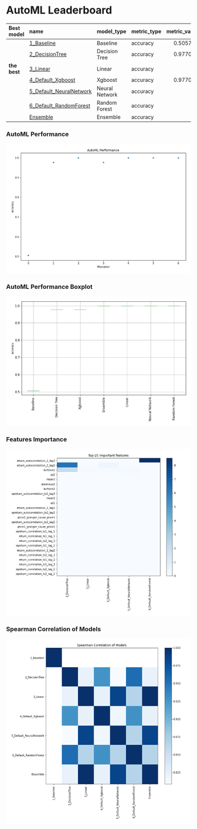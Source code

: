 # AutoML Leaderboard

| Best model   | name                                                         | model_type     | metric_type   |   metric_value |   train_time |
|:-------------|:-------------------------------------------------------------|:---------------|:--------------|---------------:|-------------:|
|              | [1_Baseline](1_Baseline/README.md)                           | Baseline       | accuracy      |       0.505747 |         1.67 |
|              | [2_DecisionTree](2_DecisionTree/README.md)                   | Decision Tree  | accuracy      |       0.977011 |         5.09 |
| **the best** | [3_Linear](3_Linear/README.md)                               | Linear         | accuracy      |       1        |         4.58 |
|              | [4_Default_Xgboost](4_Default_Xgboost/README.md)             | Xgboost        | accuracy      |       0.977011 |         4.4  |
|              | [5_Default_NeuralNetwork](5_Default_NeuralNetwork/README.md) | Neural Network | accuracy      |       1        |         2.89 |
|              | [6_Default_RandomForest](6_Default_RandomForest/README.md)   | Random Forest  | accuracy      |       1        |         7.66 |
|              | [Ensemble](Ensemble/README.md)                               | Ensemble       | accuracy      |       1        |         0.35 |

### AutoML Performance
![AutoML Performance](ldb_performance.png)

### AutoML Performance Boxplot
![AutoML Performance Boxplot](ldb_performance_boxplot.png)

### Features Importance
![features importance across models](features_heatmap.png)



### Spearman Correlation of Models
![models spearman correlation](correlation_heatmap.png)

